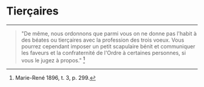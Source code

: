 # Tierçaires

***

> "De même, nous ordonnons que parmi vous on ne donne pas l'habit à des béates ou tierçaires avec la profession des trois voeux. Vous pourrez cependant imposer un petit scapulaire bénit et communiquer les faveurs et la confraternité de l'Ordre à certaines personnes, si vous le jugez à propos." [^1]

[^1]: Marie-René 1896, t. 3, p. 299.

